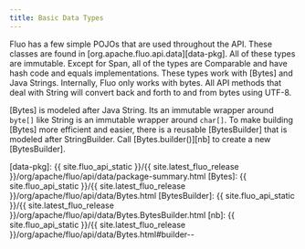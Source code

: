 ```yaml
---
title: Basic Data Types
---
```


Fluo has a few simple POJOs that are used throughout the API.  These classes
are found in [org.apache.fluo.api.data][data-pkg].  All of these types are
immutable. Except for Span, all of the types are Comparable and have hash
code and equals implementations.  These types work with [Bytes] and Java
Strings.  Internally, Fluo only works with bytes.  All API methods that deal
with String will convert back and forth to and from bytes using UTF-8.

[Bytes] is modeled after Java String.  Its an immutable wrapper around `byte[]`
like String is an immutable wrapper around `char[]`.  To make building [Bytes]
more efficient and easier, there is a reusable [BytesBuilder] that is modeled
after StringBuilder.  Call [Bytes.builder()][nb] to create a new [BytesBuilder].

[data-pkg]: {{ site.fluo_api_static }}/{{ site.latest_fluo_release }}/org/apache/fluo/api/data/package-summary.html
[Bytes]: {{ site.fluo_api_static }}/{{ site.latest_fluo_release }}/org/apache/fluo/api/data/Bytes.html
[BytesBuilder]: {{ site.fluo_api_static }}/{{ site.latest_fluo_release }}/org/apache/fluo/api/data/Bytes.BytesBuilder.html
[nb]: {{ site.fluo_api_static }}/{{ site.latest_fluo_release }}/org/apache/fluo/api/data/Bytes.html#builder--

